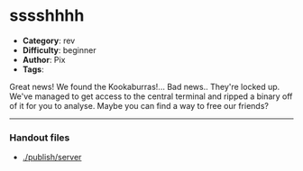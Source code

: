 sssshhhh
======================

- **Category**: rev
- **Difficulty**: beginner
- **Author**: Pix
- **Tags**: 

Great news! We found the Kookaburras!... Bad news.. They're locked up. We've managed to get access to the central terminal and ripped a binary off of it for you to analyse. Maybe you can find a way to free our friends?

---

### Handout files

- [./publish/server](./publish/server)
